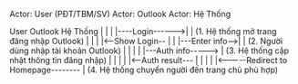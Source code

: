 ﻿Actor: User (PĐT/TBM/SV)
Actor: Outlook
Actor: Hệ Thống

User           Outlook            Hệ Thống
|                |                   |
|----Login------>|                   | (1. Hệ thống mở trang đăng nhập Outlook)
|                |                   |
|<--Show Login-- |                   |
|---Enter info-->|                   | (2. Người dùng nhập tài khoản Outlook)
|                |                   |
|                |---Auth info-----> | (3. Hệ thống cập nhật thông tin đăng nhập)
|                |                   |
|                |<--Auth result---  |
|                |                   |
|<-----Redirect to Homepage--------  | (4. Hệ thống chuyển người đến trang chủ phù hợp)